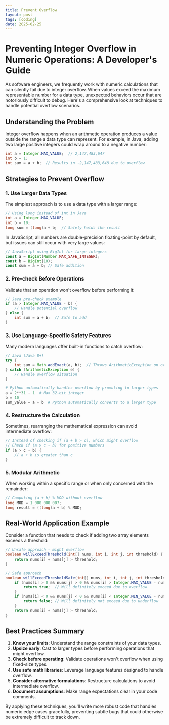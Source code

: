 ```yaml
---
title: Prevent Overflow
layout: post
tags: [coding]
date: 2025-02-25
---
```


# Preventing Integer Overflow in Numeric Operations: A Developer's Guide

As software engineers, we frequently work with numeric calculations that can silently fail due to integer overflow. When values exceed the maximum representable number for a data type, unexpected behaviors occur that are notoriously difficult to debug. Here's a comprehensive look at techniques to handle potential overflow scenarios.

## Understanding the Problem

Integer overflow happens when an arithmetic operation produces a value outside the range a data type can represent. For example, in Java, adding two large positive integers could wrap around to a negative number:

```java
int a = Integer.MAX_VALUE;  // 2,147,483,647
int b = 1;
int sum = a + b;  // Results in -2,147,483,648 due to overflow
```

## Strategies to Prevent Overflow

### 1. Use Larger Data Types

The simplest approach is to use a data type with a larger range:

```java
// Using long instead of int in Java
int a = Integer.MAX_VALUE;
int b = 10;
long sum = (long)a + b;  // Safely holds the result
```

In JavaScript, all numbers are double-precision floating-point by default, but issues can still occur with very large values:

```javascript
// JavaScript using BigInt for large integers
const a = BigInt(Number.MAX_SAFE_INTEGER);
const b = BigInt(10);
const sum = a + b; // Safe addition
```

### 2. Pre-check Before Operations

Validate that an operation won't overflow before performing it:

```java
// Java pre-check example
if (a > Integer.MAX_VALUE - b) {
    // Handle potential overflow
} else {
    int sum = a + b;  // Safe to add
}
```

### 3. Use Language-Specific Safety Features

Many modern languages offer built-in functions to catch overflow:

```java
// Java (Java 8+)
try {
    int sum = Math.addExact(a, b);  // Throws ArithmeticException on overflow
} catch (ArithmeticException e) {
    // Handle overflow situation
}
```

```python
# Python automatically handles overflow by promoting to larger types
a = 2**31 - 1  # Max 32-bit integer
b = 10
sum_value = a + b  # Python automatically converts to a larger type
```

### 4. Restructure the Calculation

Sometimes, rearranging the mathematical expression can avoid intermediate overflow:

```java
// Instead of checking if (a + b > c), which might overflow
// Check if (a > c - b) for positive numbers
if (a > c - b) {
    // a + b is greater than c
}
```

### 5. Modular Arithmetic

When working within a specific range or when only concerned with the remainder:

```java
// Computing (a + b) % MOD without overflow
long MOD = 1_000_000_007;
long result = ((long)a + b) % MOD;
```

## Real-World Application Example

Consider a function that needs to check if adding two array elements exceeds a threshold:

```java
// Unsafe approach - might overflow
boolean willExceedThreshold(int[] nums, int i, int j, int threshold) {
    return nums[i] + nums[j] > threshold;
}

// Safe approach
boolean willExceedThresholdSafe(int[] nums, int i, int j, int threshold) {
    if (nums[i] > 0 && nums[j] > 0 && nums[i] > Integer.MAX_VALUE - nums[j]) {
        return true;  // Will definitely exceed due to overflow
    }
    if (nums[i] < 0 && nums[j] < 0 && nums[i] < Integer.MIN_VALUE - nums[j]) {
        return false; // Will definitely not exceed due to underflow
    }
    return nums[i] + nums[j] > threshold;
}
```

## Best Practices Summary

1. **Know your limits**: Understand the range constraints of your data types.
2. **Upsize early**: Cast to larger types before performing operations that might overflow.
3. **Check before operating**: Validate operations won't overflow when using fixed-size types.
4. **Use safe math libraries**: Leverage language features designed to handle overflow.
5. **Consider alternative formulations**: Restructure calculations to avoid intermediate overflow.
6. **Document assumptions**: Make range expectations clear in your code comments.

By applying these techniques, you'll write more robust code that handles numeric edge cases gracefully, preventing subtle bugs that could otherwise be extremely difficult to track down.
